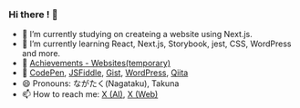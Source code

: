 ### Hi there ! 🐸

- 🔭 I’m currently studying on createing a website using Next.js.
- 🌱 I’m currently learning React, Next.js, Storybook, jest, CSS, WordPress and more.
- 📒 [Achievements - Websites(temporary)](https://nagai-shouten.com)
- 🔗 [CodePen](https://codepen.io/oreo3), [JSFiddle](https://jsfiddle.net/user/takna/fiddles/), [Gist](https://gist.github.com/takunagai), [WordPress](https://profiles.wordpress.org/takna/), [Qiita](https://qiita.com/oreo3)
- 😄 Pronouns: ながたく(Nagataku), Takuna
- 📫 How to reach me: [X (AI)](https://x.com/nagataku_ai), [X (Web)](https://x.com/nagai_shouten)
